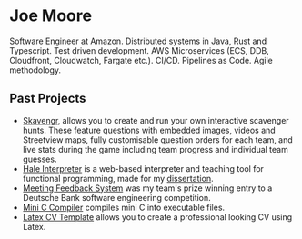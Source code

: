 # Joe Moore

Software Engineer at Amazon. Distributed systems in Java, Rust and Typescript. Test driven development. AWS Microservices (ECS, DDB, Cloudfront, Cloudwatch, Fargate etc.). CI/CD. Pipelines as Code. Agile methodology.

## Past Projects

-   [Skavengr](https://skavengr.com), allows you to create and run your own interactive scavenger hunts. These feature questions with embedded images, videos and Streetview maps, fully customisable question orders for each team, and live stats during the game including team progress and individual team guesses.
-   [Hale Interpreter](https://github.com/joverandout/Web-Based-Hale-Interpreter) is a web-based interpreter and teaching tool for functional programming, made for my [dissertation](https://github.com/joverandout/Web-Based-Hale-Interpreter/blob/main/Final%20report.pdf).
-   [Meeting Feedback System](https://github.com/joverandout/CS261-Software-Engineering) was my team's prize winning entry to a Deutsche Bank software engineering competition.
-   [Mini C Compiler](https://github.com/joverandout/MiniC-Compiler) compiles mini C into executable files.
-   [Latex CV Template](https://github.com/joverandout/CV-template) allows you to create a professional looking CV using Latex.
